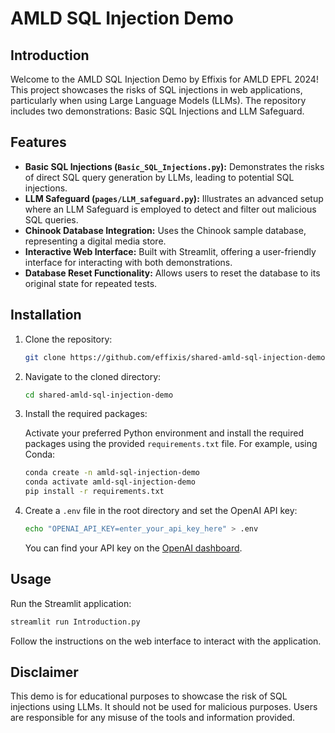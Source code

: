 # AMLD SQL Injection Demo

## Introduction

Welcome to the AMLD SQL Injection Demo by Effixis for AMLD EPFL 2024! This project showcases the risks of SQL injections in web applications, particularly when using Large Language Models (LLMs). The repository includes two demonstrations: Basic SQL Injections and LLM Safeguard.

## Features

- **Basic SQL Injections (`Basic_SQL_Injections.py`):** Demonstrates the risks of direct SQL query generation by LLMs, leading to potential SQL injections.
- **LLM Safeguard (`pages/LLM_safeguard.py`):** Illustrates an advanced setup where an LLM Safeguard is employed to detect and filter out malicious SQL queries.
- **Chinook Database Integration:** Uses the Chinook sample database, representing a digital media store.
- **Interactive Web Interface:** Built with Streamlit, offering a user-friendly interface for interacting with both demonstrations.
- **Database Reset Functionality:** Allows users to reset the database to its original state for repeated tests.

## Installation

1. Clone the repository:
    ```bash
    git clone https://github.com/effixis/shared-amld-sql-injection-demo.git
    ```

2. Navigate to the cloned directory:

    ```bash
    cd shared-amld-sql-injection-demo
    ```

3. Install the required packages:

    Activate your preferred Python environment and install the required packages using the provided `requirements.txt` file. For example, using Conda:

    ```bash
    conda create -n amld-sql-injection-demo
    conda activate amld-sql-injection-demo
    pip install -r requirements.txt
    ```

4. Create a `.env` file in the root directory and set the OpenAI API key:

    ```bash
    echo "OPENAI_API_KEY=enter_your_api_key_here" > .env
    ```

    You can find your API key on the [OpenAI dashboard](https://beta.openai.com/).

## Usage

Run the Streamlit application:

```bash
streamlit run Introduction.py
```

Follow the instructions on the web interface to interact with the application.

## Disclaimer

This demo is for educational purposes to showcase the risk of SQL injections using LLMs. It should not be used for malicious purposes. Users are responsible for any misuse of the tools and information provided.
